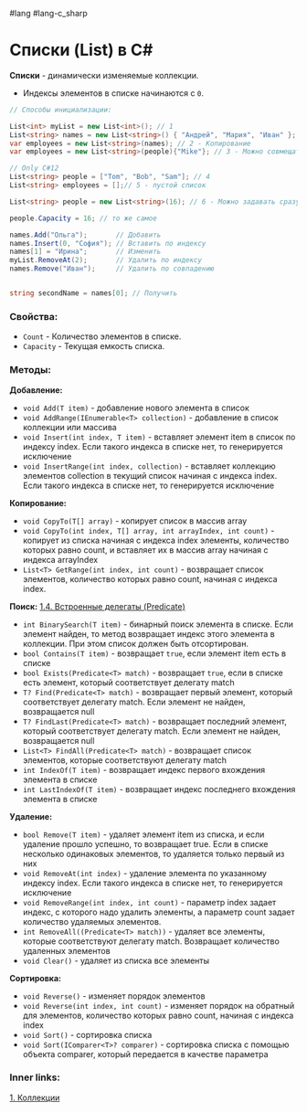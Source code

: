 #lang #lang-c_sharp

# Списки (List) в C#

**Списки** - динамически изменяемые коллекции.
- Индексы элементов в списке начинаются с `0`.

```csharp
// Способы инициализации:

List<int> myList = new List<int>(); // 1
List<string> names = new List<string>() { "Андрей", "Мария", "Иван" };
var employees = new List<string>(names); // 2 - Копирование
var employees = new List<string>(people){"Mike"}; // 3 - Можно совмещать

// Only C#12
List<string> people = ["Tom", "Bob", "Sam"]; // 4
List<string> employees = [];// 5 - пустой список

List<string> people = new List<string>(16); // 6 - Можно задавать сразу размер (для оптимизации)

people.Capacity = 16; // то же самое

names.Add("Ольга");       // Добавить
names.Insert(0, "София"); // Вставить по индексу
names[1] = "Ирина";       // Изменить
myList.RemoveAt(2);       // Удалить по индексу
names.Remove("Иван");     // Удалить по совпадению


string secondName = names[0]; // Получить
```

### Свойства:
- `Count` - Количество элементов в списке.
- `Capacity` - Текущая емкость списка.

### Методы:
**Добавление:**
 - `void Add(T item)` - добавление нового элемента в список
 - `void AddRange(IEnumerable<T> collection)` - добавление в список коллекции или массива
- `void Insert(int index, T item)` - вставляет элемент item в список по индексу index. Если такого индекса в списке нет, то генерируется исключение
- `void InsertRange(int index, collection)` - вставляет коллекцию элементов collection в текущий список начиная с индекса index. Если такого индекса в списке нет, то генерируется исключение

**Копирование:**
- `void CopyTo(T[] array)` - копирует список в массив array
- `void CopyTo(int index, T[] array, int arrayIndex, int count)` - копирует из списка начиная с индекса index элементы, количество которых равно count, и вставляет их в массив array начиная с индекса arrayIndex
- `List<T> GetRange(int index, int count)` - возвращает список элементов, количество которых равно count, начиная с индекса index.

**Поиск:**
[1.4. Встроенные делегаты (Predicate)](1.%20Languages/C-sharp/0.%20Введение/3.%20Делегаты/1.4.%20Встроенные%20делегаты.md)
- `int BinarySearch(T item)` - бинарный поиск элемента в списке. Если элемент найден, то метод возвращает индекс этого элемента в коллекции. При этом список должен быть отсортирован.
- `bool Contains(T item)` - возвращает `true`, если элемент item есть в списке
- `bool Exists(Predicate<T> match)` - возвращает `true`, если в списке есть элемент, который соответствует делегату match
- `T? Find(Predicate<T> match)` - возвращает первый элемент, который соответствует делегату match. Если элемент не найден, возвращается null
- `T? FindLast(Predicate<T> match)` - возвращает последний элемент, который соответствует делегату match. Если элемент не найден, возвращается null
- `List<T> FindAll(Predicate<T> match)` - возвращает список элементов, которые соответствуют делегату match
- `int IndexOf(T item)` - возвращает индекс первого вхождения элемента в списке
- `int LastIndexOf(T item)` - возвращает индекс последнего вхождения элемента в списке

**Удаление:**
- `bool Remove(T item)` - удаляет элемент item из списка, и если удаление прошло успешно, то возвращает true. Если в списке несколько одинаковых элементов, то удаляется только первый из них
- `void RemoveAt(int index)` - удаление элемента по указанному индексу index. Если такого индекса в списке нет, то генерируется исключение
- `void RemoveRange(int index, int count)` - параметр index задает индекс, с которого надо удалить элементы, а параметр count задает количество удаляемых элементов.
- `int RemoveAll((Predicate<T> match))` - удаляет все элементы, которые соответствуют делегату match. Возвращает количество удаленных элементов
- `void Clear()` - удаляет из списка все элементы

**Сортировка:**
- `void Reverse()` - изменяет порядок элементов
- `void Reverse(int index, int count)` - изменяет порядок на обратный для элементов, количество которых равно count, начиная с индекса index
- `void Sort()` - сортировка списка
- `void Sort(IComparer<T>? comparer)` - сортировка списка с помощью объекта comparer, который передается в качестве параметра


### Inner links:
[1. Коллекции](1.%20Languages/C-sharp/0.%20Введение/3.%20Коллекции/1.%20Коллекции.md)
